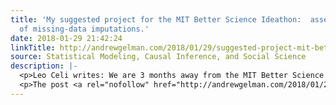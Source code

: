 ```yaml
---
title: 'My suggested project for the MIT Better Science Ideathon:  assessing the reasonableness
  of missing-data imputations.'
date: 2018-01-29 21:42:24
linkTitle: http://andrewgelman.com/2018/01/29/suggested-project-mit-better-science-ideathon-assessing-reasonableness-missing-data-imputations/
source: Statistical Modeling, Causal Inference, and Social Science
description: |-
  <p>Leo Celi writes: We are 3 months away from the MIT Better Science Ideathon on April 23. We would like to request your help with mentoring a team or 2 during the ideathon. During the ideathon, teams discuss a specific issue (lack of focus on reproducibility across majority of journals) or problem that arose from [&#8230;]</p>
  <p>The post <a rel="nofollow" href="http://andrewgelman.com/2018/01/29/suggested-project-mit-better-science-ideathon-assessing-reasonableness-missing-data-imputations/">M
---
```

